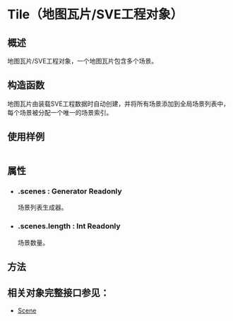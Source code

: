 # Tile（地图瓦片/SVE工程对象）

## 概述
地图瓦片/SVE工程对象，一个地图瓦片包含多个场景。

## 构造函数
地图瓦片由装载SVE工程数据时自动创建，并将所有场景添加到全局场景列表中，每个场景被分配一个唯一的场景索引。

## 使用样例
```
```

## 属性
* ### .scenes : Generator Readonly
    场景列表生成器。
* ### .scenes.length : Int Readonly
    场景数量。

## 方法


## 相关对象完整接口参见：
* [Scene]()